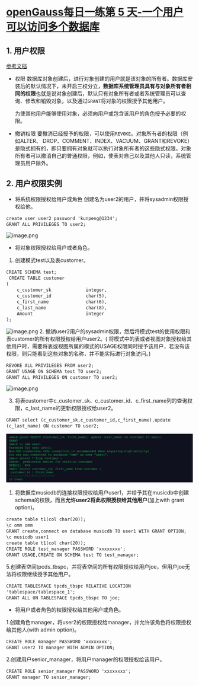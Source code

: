 # [openGauss每日一练第 5 天-一个用户可以访问多个数据库](https://www.modb.pro/db/568584)

## 1. 用户权限
[参考文档](https://docs.opengauss.org/zh/docs/3.1.0-lite/docs/Developerguide/%E7%AE%A1%E7%90%86%E7%94%A8%E6%88%B7%E5%8F%8A%E6%9D%83%E9%99%90.html)

* 权限
    数据库对象创建后，进行对象创建的用户就是该对象的所有者。数据库安装后的默认情况下，未开启三权分立，**数据库系统管理员具有与对象所有者相同的权限**也就是说对象创建后，默认只有对象所有者或者系统管理员可以查询、修改和销毁对象，以及通过`GRANT`将对象的权限授予其他用户。

    为使其他用户能够使用对象，必须向用户或包含该用户的角色授予必要的权限。

* 撤销权限
  要撤消已经授予的权限，可以使用`REVOKE`。对象所有者的权限（例如ALTER、 DROP、COMMENT、INDEX、VACUUM、GRANT和REVOKE）是隐式拥有的，即只要拥有对象就可以执行对象所有者的这些隐式权限。对象所有者可以撤消自己的普通权限，例如，使表对自己以及其他人只读，系统管理员用户除外。 

## 2. 用户权限实例

* 将系统权限授权给用户或角色
创建名为user2的用户，并将sysadmin权限授权给他。
```
create user user2 password 'kunpeng@1234';
GRANT ALL PRIVILEGES TO user2;
```
![image.png](https://oss-emcsprod-public.modb.pro/image/editor/20221128-105c19e4-cd4c-4b5a-aa7d-b23cb8818f23.png)

* 将对象权限授权给用户或者角色。

1. 创建模式test以及表customer。
```
CREATE SCHEMA test;
 CREATE TABLE customer
(
    c_customer_sk             integer,
    c_customer_id             char(5),
    c_first_name              char(6),
    c_last_name               char(8),
    Amount                    integer
);
```
![image.png](https://oss-emcsprod-public.modb.pro/image/editor/20221128-04231f84-3c82-4a26-853d-d9a5e51e3b6d.png)
2. 撤销user2用户的sysadmin权限，然后将模式test的使用权限和表customer的所有权限授权给用户user2。( 将模式中的表或者视图对象授权给其他用户时，需要将表或视图所属的模式的USAGE权限同时授予该用户，若没有该权限，则只能看到这些对象的名称，并不能实际进行对象访问。)
```
REVOKE ALL PRIVILEGES FROM user2;
GRANT USAGE ON SCHEMA test TO user2;
GRANT ALL PRIVILEGES ON customer TO user2;
```
![image.png](https://oss-emcsprod-public.modb.pro/image/editor/20221128-e91d9794-c160-4604-a1ff-e4a67655a477.png)

3. 将表customer中c_customer_sk、c_customer_id、c_first_name列的查询权限，c_last_name的更新权限授权给user2。
```
GRANT select (c_customer_sk,c_customer_id,c_first_name),update (c_last_name) ON customer TO user2;
```
![图 1](../images/dbb5ae0eafd5230f61f142b4b44b0466ec4b337eca00fbe110c7b165469be7a1.png)  


1. 将数据库musicdb的连接权限授权给用户user1，并给予其在musicdb中创建schema的权限，而且**允许user2将此权限授权给其他用户**(加上with grant option)。
```
create table t1(col char(20));
\c omm omm 
GRANT create,connect on database musicdb TO user1 WITH GRANT OPTION;
\c musicdb user1
create table t1(col char(20));
CREATE ROLE test_manager PASSWORD 'xxxxxxxx';
GRANT USAGE,CREATE ON SCHEMA test TO test_manager;
```

5.创建表空间tpcds_tbspc，并将表空间的所有权限授权给用户joe，但用户joe无法将权限继续授予其他用户。
```
CREATE TABLESPACE tpcds_tbspc RELATIVE LOCATION 'tablespace/tablespace_1';
GRANT ALL ON TABLESPACE tpcds_tbspc TO joe;
```

* 将用户或者角色的权限授权给其他用户或角色。

1.创建角色manager，将user2的权限授权给manager，并允许该角色将权限授权给其他人(with admin option)。
```
CREATE ROLE manager PASSWORD 'xxxxxxxx';
GRANT user2 TO manager WITH ADMIN OPTION;
```
2.创建用户senior_manager，将用户manager的权限授权给该用户。
```
CREATE ROLE senior_manager PASSWORD 'xxxxxxxx';
GRANT manager TO senior_manager;
```



